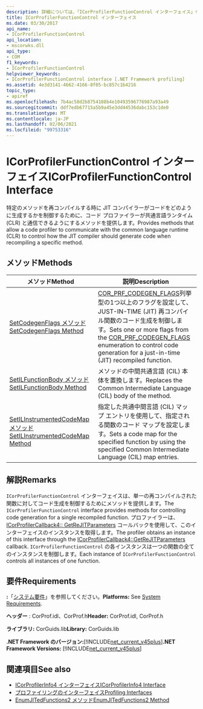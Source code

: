 ```yaml
---
description: 詳細については、「ICorProfilerFunctionControl インターフェイス」を参照してください。
title: ICorProfilerFunctionControl インターフェイス
ms.date: 03/30/2017
api_name:
- ICorProfilerFunctionControl
api_location:
- mscorwks.dll
api_type:
- COM
f1_keywords:
- ICorProfilerFunctionControl
helpviewer_keywords:
- ICorProfilerFunctionControl interface [.NET Framework profiling]
ms.assetid: 4e3d3141-4662-4166-8f05-bc857c1b4216
topic_type:
- apiref
ms.openlocfilehash: 7b4ac58d2b8754108b4e10493596776987a93a49
ms.sourcegitcommit: ddf7edb67715a5b9a45e3dd44536dabc153c1de0
ms.translationtype: MT
ms.contentlocale: ja-JP
ms.lasthandoff: 02/06/2021
ms.locfileid: "99753316"
---
```

# <a name="icorprofilerfunctioncontrol-interface"></a><span data-ttu-id="d5487-103">ICorProfilerFunctionControl インターフェイス</span><span class="sxs-lookup"><span data-stu-id="d5487-103">ICorProfilerFunctionControl Interface</span></span>

<span data-ttu-id="d5487-104">特定のメソッドを再コンパイルする時に JIT コンパイラーがコードをどのように生成するかを制御するために、コード プロファイラーが共通言語ランタイム (CLR) と通信できるようにするメソッドを提供します。</span><span class="sxs-lookup"><span data-stu-id="d5487-104">Provides methods that allow a code profiler to communicate with the common language runtime (CLR) to control how the JIT compiler should generate code when recompiling a specific method.</span></span>  
  
## <a name="methods"></a><span data-ttu-id="d5487-105">メソッド</span><span class="sxs-lookup"><span data-stu-id="d5487-105">Methods</span></span>  
  
|<span data-ttu-id="d5487-106">メソッド</span><span class="sxs-lookup"><span data-stu-id="d5487-106">Method</span></span>|<span data-ttu-id="d5487-107">説明</span><span class="sxs-lookup"><span data-stu-id="d5487-107">Description</span></span>|  
|------------|-----------------|  
|[<span data-ttu-id="d5487-108">SetCodegenFlags メソッド</span><span class="sxs-lookup"><span data-stu-id="d5487-108">SetCodegenFlags Method</span></span>](icorprofilerfunctioncontrol-setcodegenflags-method.md)|<span data-ttu-id="d5487-109">[COR_PRF_CODEGEN_FLAGS](cor-prf-codegen-flags-enumeration.md)列挙型の1つ以上のフラグを設定して、JUST-IN-TIME (JIT) 再コンパイル関数のコード生成を制御します。</span><span class="sxs-lookup"><span data-stu-id="d5487-109">Sets one or more flags from the [COR_PRF_CODEGEN_FLAGS](cor-prf-codegen-flags-enumeration.md) enumeration to control code generation for a just-in-time (JIT) recompiled function.</span></span>|  
|[<span data-ttu-id="d5487-110">SetILFunctionBody メソッド</span><span class="sxs-lookup"><span data-stu-id="d5487-110">SetILFunctionBody Method</span></span>](icorprofilerfunctioncontrol-setilfunctionbody-method.md)|<span data-ttu-id="d5487-111">メソッドの中間共通言語 (CIL) 本体を置換します。</span><span class="sxs-lookup"><span data-stu-id="d5487-111">Replaces the Common Intermediate Language (CIL) body of the method.</span></span>|  
|[<span data-ttu-id="d5487-112">SetILInstrumentedCodeMap メソッド</span><span class="sxs-lookup"><span data-stu-id="d5487-112">SetILInstrumentedCodeMap Method</span></span>](icorprofilerfunctioncontrol-setilinstrumentedcodemap-method.md)|<span data-ttu-id="d5487-113">指定した共通中間言語 (CIL) マップ エントリを使用して、指定される関数のコード マップを設定します。</span><span class="sxs-lookup"><span data-stu-id="d5487-113">Sets a code map for the specified function by using the specified Common Intermediate Language (CIL) map entries.</span></span>|  
  
## <a name="remarks"></a><span data-ttu-id="d5487-114">解説</span><span class="sxs-lookup"><span data-stu-id="d5487-114">Remarks</span></span>  

 <span data-ttu-id="d5487-115">`ICorProfilerFunctionControl` インターフェイスは、単一の再コンパイルされた関数に対してコード生成を制御するためにメソッドを提供します。</span><span class="sxs-lookup"><span data-stu-id="d5487-115">The `ICorProfilerFunctionControl` interface provides methods for controlling code generation for a single recompiled function.</span></span> <span data-ttu-id="d5487-116">プロファイラーは、 [ICorProfilerCallback4:: GetReJITParameters](icorprofilercallback4-getrejitparameters-method.md) コールバックを使用して、このインターフェイスのインスタンスを取得します。</span><span class="sxs-lookup"><span data-stu-id="d5487-116">The profiler obtains an instance of this interface through the [ICorProfilerCallback4::GetReJITParameters](icorprofilercallback4-getrejitparameters-method.md) callback.</span></span> <span data-ttu-id="d5487-117">`ICorProfilerFunctionControl` の各インスタンスは一つの関数の全てのインスタンスを制御します。</span><span class="sxs-lookup"><span data-stu-id="d5487-117">Each instance of `ICorProfilerFunctionControl` controls all instances of one function.</span></span>  
  
## <a name="requirements"></a><span data-ttu-id="d5487-118">要件</span><span class="sxs-lookup"><span data-stu-id="d5487-118">Requirements</span></span>  

 <span data-ttu-id="d5487-119">**:**「[システム要件](../../get-started/system-requirements.md)」を参照してください。</span><span class="sxs-lookup"><span data-stu-id="d5487-119">**Platforms:** See [System Requirements](../../get-started/system-requirements.md).</span></span>  
  
 <span data-ttu-id="d5487-120">**ヘッダー** : CorProf.idl、CorProf.h</span><span class="sxs-lookup"><span data-stu-id="d5487-120">**Header:** CorProf.idl, CorProf.h</span></span>  
  
 <span data-ttu-id="d5487-121">**ライブラリ:** CorGuids.lib</span><span class="sxs-lookup"><span data-stu-id="d5487-121">**Library:** CorGuids.lib</span></span>  
  
 <span data-ttu-id="d5487-122">**.NET Framework のバージョン:**[!INCLUDE[net_current_v45plus](../../../../includes/net-current-v45plus-md.md)]</span><span class="sxs-lookup"><span data-stu-id="d5487-122">**.NET Framework Versions:** [!INCLUDE[net_current_v45plus](../../../../includes/net-current-v45plus-md.md)]</span></span>  
  
## <a name="see-also"></a><span data-ttu-id="d5487-123">関連項目</span><span class="sxs-lookup"><span data-stu-id="d5487-123">See also</span></span>

- [<span data-ttu-id="d5487-124">ICorProfilerInfo4 インターフェイス</span><span class="sxs-lookup"><span data-stu-id="d5487-124">ICorProfilerInfo4 Interface</span></span>](icorprofilerinfo4-interface.md)
- [<span data-ttu-id="d5487-125">プロファイリングのインターフェイス</span><span class="sxs-lookup"><span data-stu-id="d5487-125">Profiling Interfaces</span></span>](profiling-interfaces.md)
- [<span data-ttu-id="d5487-126">EnumJITedFunctions2 メソッド</span><span class="sxs-lookup"><span data-stu-id="d5487-126">EnumJITedFunctions2 Method</span></span>](icorprofilerinfo4-enumjitedfunctions2-method.md)
